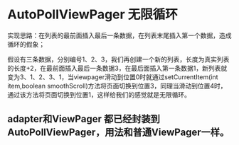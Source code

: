 # AutoPollViewPager 无限循环
实现思路：在列表的最前面插入最后一条数据，在列表末尾插入第一个数据，造成循环的假象；

假设有三条数据，分别编号1、2、3，我们再创建一个新的列表，长度为真实列表的长度+2，在最前面插入最后一条数据3，在最后面插入第一条数据1，新列表就变为3、1、2、3、1，当viewpager滑动到位置0时就通过setCurrentItem(int item,boolean smoothScroll)方法将页面切换到位置3，同理当滑动到位置4时，通过该方法将页面切换到位置1，这样给我们的感觉就是无限循环。
## adapter和ViewPager 都已经封装到AutoPollViewPager，用法和普通ViewPager一样。
